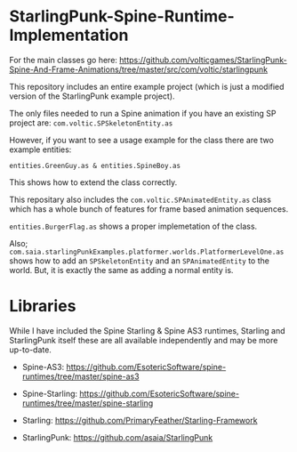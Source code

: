 StarlingPunk-Spine-Runtime-Implementation
=========================================

For the main classes go here: https://github.com/volticgames/StarlingPunk-Spine-And-Frame-Animations/tree/master/src/com/voltic/starlingpunk

This repository includes an entire example project (which is just a modified version of the StarlingPunk example project).

The only files needed to run a Spine animation if you have an existing SP project are: ```com.voltic.SPSkeletonEntity.as```

However, if you want to see a usage example for the class there are two example entities:

```entities.GreenGuy.as & entities.SpineBoy.as```
  
This shows how to extend the class correctly.

This repositary also includes the ```com.voltic.SPAnimatedEntity.as``` class which has a whole bunch of features for frame based animation sequences.

```entities.BurgerFlag.as``` shows a proper implemetation of the class.

Also; ```com.saia.starlingPunkExamples.platformer.worlds.PlatformerLevelOne.as``` shows how to add an ```SPSkeletonEntity``` and an ```SPAnimatedEntity``` to the world. But, it is exactly the same as adding a normal entity is.

Libraries
=========

While I have included the Spine Starling & Spine AS3 runtimes, Starling and StarlingPunk itself these are all available independently and may be more up-to-date.

- Spine-AS3: https://github.com/EsotericSoftware/spine-runtimes/tree/master/spine-as3

- Spine-Starling: https://github.com/EsotericSoftware/spine-runtimes/tree/master/spine-starling

- Starling: https://github.com/PrimaryFeather/Starling-Framework

- StarlingPunk: https://github.com/asaia/StarlingPunk

